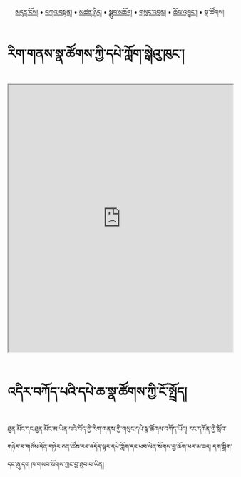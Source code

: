 <p align="center">
  <a href="https://bdrc-reader.github.io/mugey-gonpa/">མདུན་ངོས།</a> • <a href="https://bdrc-reader.github.io/mugey-gonpa/katan">བཀའ་བསྟན།</a> • 
  <a href="https://bdrc-reader.github.io/mugey-gonpa/tsannyid">མཚན་ཉིད།</a> •
  <a href="https://bdrc-reader.github.io/mugey-gonpa/drubchod">སྒྲུབ་མཆོད།</a> • 
<a href="https://bdrc-reader.github.io/mugey-gonpa/sungbum">གསུང་འབུམ།</a> • <a href="https://bdrc-reader.github.io/mugey-gonpa/chojung">ཆོས་འབྱུང་།</a> • <span>སྣ་ཚོགས།</span></p>


# རིག་གནས་སྣ་ཚོགས་ཀྱི་དཔེ་ཀློག་སྒེའུ་ཁུང་།

<iframe src="https://library.bdrc.io/scripts/embed-iframe.html?work=bdr:W1ERI0027006&origin=website.com" width="100%" height="600"></iframe>

<br>
<br>

# འདིར་བཀོད་པའི་དཔེ་ཆ་སྣ་ཚོགས་ཀྱི་ངོ་སྤྲོད།

ཐུན་མོང་དང་ཐུན་མོང་མ་ཡིན་པའི་བོད་ཀྱི་རིག་གནས་ཀྱི་གསུང་དཔེ་སྣ་ཚོགས་བཀོད་ཡོད། རང་དགོན་གྱི་སློབ་གཉེར་བ་གཙོས་དོན་གཉེར་ཅན་ཚོས་རང་འདོད་ལྟར་དཔེ་ཀློག་དང་ཕབ་ལེན་སོགས་བྱ་ཆོག་པར་མ་ཟད། དག་སྒྲིག་དང་ཞུ་དག ཁ་གསབ་སོགས་ཀྱང་བྱ་ཐུབ་པ་ཡིན།
